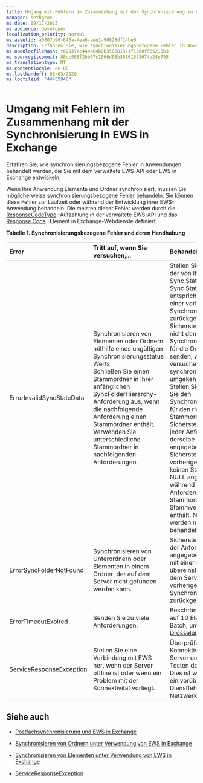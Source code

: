 ```yaml
---
title: Umgang mit Fehlern im Zusammenhang mit der Synchronisierung in EWS in Exchange
manager: sethgros
ms.date: 09/17/2015
ms.audience: Developer
localization_priority: Normal
ms.assetid: a0807b90-645a-4ea6-aee1-96828df14be0
description: Erfahren Sie, wie synchronisierungsbezogene Fehler in Anwendungen behandelt werden, die Sie mit dem verwaltete EWS-API oder EWS in Exchange entwickeln.
ms.openlocfilehash: f62937ec444d64b0b358581371f1260f565215b3
ms.sourcegitcommit: 88ec988f2bb67c1866d06b361615f3674a24e795
ms.translationtype: MT
ms.contentlocale: de-DE
ms.lasthandoff: 06/03/2020
ms.locfileid: "44455940"
---
```

# <a name="handling-synchronization-related-errors-in-ews-in-exchange"></a>Umgang mit Fehlern im Zusammenhang mit der Synchronisierung in EWS in Exchange

Erfahren Sie, wie synchronisierungsbezogene Fehler in Anwendungen behandelt werden, die Sie mit dem verwaltete EWS-API oder EWS in Exchange entwickeln.
  
Wenn Ihre Anwendung Elemente und Ordner synchronisiert, müssen Sie möglicherweise synchronisierungsbezogene Fehler behandeln. Sie können diese Fehler zur Laufzeit oder während der Entwicklung ihrer EWS-Anwendung behandeln. Die meisten dieser Fehler werden durch die [ResponseCodeType](https://msdn.microsoft.com/library/exchangewebservices.responsecodetype%28v=exchg.80%29.aspx) -Aufzählung in der verwaltete EWS-API und das [Response Code](https://msdn.microsoft.com/library/aa580757%28v=exchg.150%29.aspx) -Element in Exchange-Webdienste definiert. 
  
**Tabelle 1. Synchronisierungsbezogene Fehler und deren Handhabung**

|**Error**|**Tritt auf, wenn Sie versuchen,...**|**Behandeln von...**|
|:-----|:-----|:-----|
|ErrorInvalidSyncStateData  <br/> | Synchronisieren von Elementen oder Ordnern mithilfe eines ungültigen Synchronisierungsstatus Werts  <br/>  Schließen Sie einen Stammordner in Ihrer anfänglichen SyncFolderHierarchy-Anforderung aus, wenn die nachfolgende Anforderung einen Stammordner enthält.  <br/>  Verwenden Sie unterschiedliche Stammordner in nachfolgenden Anforderungen.  <br/> | Stellen Sie sicher, dass der von Ihnen gesendete Sync State-Wert dem Sync State-Wert entspricht, der während einer vorherigen Synchronisierung zurückgegeben wurde.  <br/>  Sicherstellen, dass Sie nicht den Synchronisierungsstatus für die Ordnerhierarchie senden, wenn Sie versuchen, Elemente zu synchronisieren, und umgekehrt.  <br/>  Stellen Sie sicher, dass Sie den Synchronisierungsstatus für den richtigen Stammordner senden.  <br/>  Sicherstellen, dass in jeder Anforderung derselbe Stammordner angegeben wird.  <br/>  Sicherstellen, dass die vorherige Anforderung keinen Stammordner NULL angegeben hat, während die aktuelle Anforderung einen Stammordner des Stammverzeichnisses enthält. NULL und root werden nicht gleich behandelt.  <br/> |
|ErrorSyncFolderNotFound  <br/> |Synchronisieren von Unterordnern oder Elementen in einem Ordner, der auf dem Server nicht gefunden werden kann.  <br/> |Sicherstellen, dass die in der Anforderung angegebene Ordner-ID mit einer Ordner-ID übereinstimmt, die von dem Server in einer vorherigen Synchronisierungsantwort zurückgegeben wurde.  <br/> |
|ErrorTimeoutExpired  <br/> |Senden Sie zu viele Anforderungen.  <br/> |Beschränken der Batches auf 10 Elemente pro Batch, um eine [Drosselung](ews-throttling-in-exchange.md)zu vermeiden.  <br/> |
|[ServiceResponseException](https://msdn.microsoft.com/library/microsoft.exchange.webservices.data.serviceresponseexception%28v=exchg.80%29.aspx) <br/> |Stellen Sie eine Verbindung mit EWS her, wenn der Server offline ist oder wenn ein Problem mit der Konnektivität vorliegt.  <br/> |Überprüfen der Konnektivität mit dem Server und erneutes Testen der Anforderung. Dies ist wahrscheinlich ein vorübergehender Dienstfehler oder Netzwerkfehler.  <br/> |
   
## <a name="see-also"></a>Siehe auch


- [Postfachsynchronisierung und EWS in Exchange](mailbox-synchronization-and-ews-in-exchange.md)
    
- [Synchronisieren von Ordnern unter Verwendung von EWS in Exchange](how-to-synchronize-folders-by-using-ews-in-exchange.md)
    
- [Synchronisieren von Elementen unter Verwendung von EWS in Exchange](how-to-synchronize-items-by-using-ews-in-exchange.md)
    
- [ServiceResponseException](https://msdn.microsoft.com/library/microsoft.exchange.webservices.data.serviceresponseexception%28v=exchg.80%29.aspx)
    

